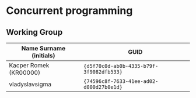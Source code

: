 # Concurrent programming

## Working Group

| Name Surname (initials) | GUID                                     |
| ----------------------- | ---------------------------------------- |
| Kacper Romek (KR00000)  | `{d5f70c0d-ab0b-4335-b79f-3f9082dfb533}` |
| vladyslavsigma          | `{74596c8f-7633-41ee-ad02-d000d27b0e1d}` |
